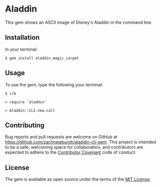 # Aladdin

This gem shows an ASCII image of Disney's Aladdin in the command line.

## Installation

In your terminal:

```
$ gem install aladdin_magic_carpet
```

## Usage

To use the gem, type the following your terminal:

```
$ irb

> require 'aladdin'

> Aladdin::CLI.new.call

```

## Contributing

Bug reports and pull requests are welcome on GitHub at https://github.com/zachnewburgh/aladdin-cli-gem. This project is intended to be a safe, welcoming space for collaboration, and contributors are expected to adhere to the [Contributor Covenant](http://contributor-covenant.org) code of conduct.

## License

The gem is available as open source under the terms of the [MIT License](http://opensource.org/licenses/MIT).

